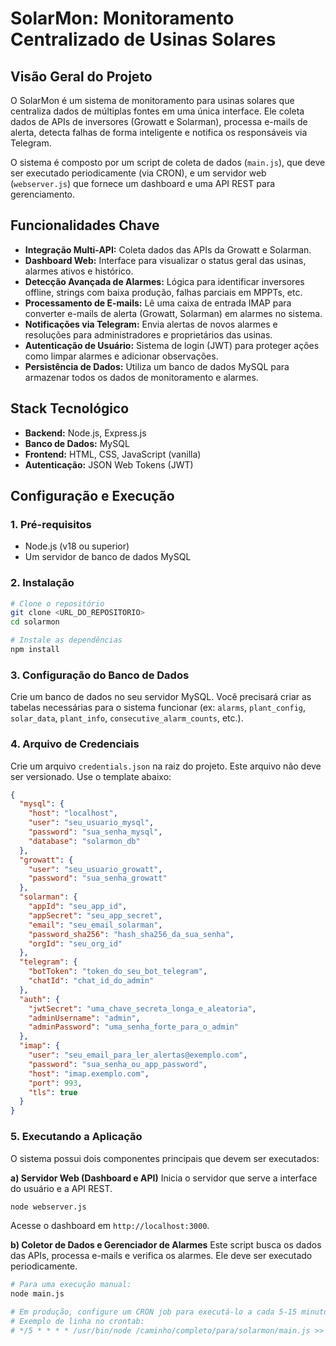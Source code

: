 # SolarMon: Monitoramento Centralizado de Usinas Solares

## Visão Geral do Projeto

O SolarMon é um sistema de monitoramento para usinas solares que centraliza dados de múltiplas fontes em uma única interface. Ele coleta dados de APIs de inversores (Growatt e Solarman), processa e-mails de alerta, detecta falhas de forma inteligente e notifica os responsáveis via Telegram.

O sistema é composto por um script de coleta de dados (`main.js`), que deve ser executado periodicamente (via CRON), e um servidor web (`webserver.js`) que fornece um dashboard e uma API REST para gerenciamento.

## Funcionalidades Chave

*   **Integração Multi-API:** Coleta dados das APIs da Growatt e Solarman.
*   **Dashboard Web:** Interface para visualizar o status geral das usinas, alarmes ativos e histórico.
*   **Detecção Avançada de Alarmes:** Lógica para identificar inversores offline, strings com baixa produção, falhas parciais em MPPTs, etc.
*   **Processamento de E-mails:** Lê uma caixa de entrada IMAP para converter e-mails de alerta (Growatt, Solarman) em alarmes no sistema.
*   **Notificações via Telegram:** Envia alertas de novos alarmes e resoluções para administradores e proprietários das usinas.
*   **Autenticação de Usuário:** Sistema de login (JWT) para proteger ações como limpar alarmes e adicionar observações.
*   **Persistência de Dados:** Utiliza um banco de dados MySQL para armazenar todos os dados de monitoramento e alarmes.

## Stack Tecnológico

*   **Backend:** Node.js, Express.js
*   **Banco de Dados:** MySQL
*   **Frontend:** HTML, CSS, JavaScript (vanilla)
*   **Autenticação:** JSON Web Tokens (JWT)

## Configuração e Execução

### 1. Pré-requisitos
*   Node.js (v18 ou superior)
*   Um servidor de banco de dados MySQL

### 2. Instalação
```bash
# Clone o repositório
git clone <URL_DO_REPOSITORIO>
cd solarmon

# Instale as dependências
npm install
```

### 3. Configuração do Banco de Dados
Crie um banco de dados no seu servidor MySQL. Você precisará criar as tabelas necessárias para o sistema funcionar (ex: `alarms`, `plant_config`, `solar_data`, `plant_info`, `consecutive_alarm_counts`, etc.).

### 4. Arquivo de Credenciais
Crie um arquivo `credentials.json` na raiz do projeto. Este arquivo não deve ser versionado. Use o template abaixo:

```json
{
  "mysql": {
    "host": "localhost",
    "user": "seu_usuario_mysql",
    "password": "sua_senha_mysql",
    "database": "solarmon_db"
  },
  "growatt": {
    "user": "seu_usuario_growatt",
    "password": "sua_senha_growatt"
  },
  "solarman": {
    "appId": "seu_app_id",
    "appSecret": "seu_app_secret",
    "email": "seu_email_solarman",
    "password_sha256": "hash_sha256_da_sua_senha",
    "orgId": "seu_org_id"
  },
  "telegram": {
    "botToken": "token_do_seu_bot_telegram",
    "chatId": "chat_id_do_admin"
  },
  "auth": {
    "jwtSecret": "uma_chave_secreta_longa_e_aleatoria",
    "adminUsername": "admin",
    "adminPassword": "uma_senha_forte_para_o_admin"
  },
  "imap": {
    "user": "seu_email_para_ler_alertas@exemplo.com",
    "password": "sua_senha_ou_app_password",
    "host": "imap.exemplo.com",
    "port": 993,
    "tls": true
  }
}
```

### 5. Executando a Aplicação
O sistema possui dois componentes principais que devem ser executados:

**a) Servidor Web (Dashboard e API)**
Inicia o servidor que serve a interface do usuário e a API REST.
```bash
node webserver.js
```
Acesse o dashboard em `http://localhost:3000`.

**b) Coletor de Dados e Gerenciador de Alarmes**
Este script busca os dados das APIs, processa e-mails e verifica os alarmes. Ele deve ser executado periodicamente.
```bash
# Para uma execução manual:
node main.js

# Em produção, configure um CRON job para executá-lo a cada 5-15 minutos:
# Exemplo de linha no crontab:
# */5 * * * * /usr/bin/node /caminho/completo/para/solarmon/main.js >> /caminho/para/log.log 2>&1
```
